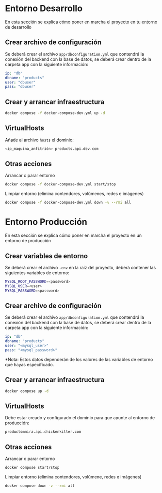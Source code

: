 # Entorno Desarrollo
En esta sección se explica cómo poner en marcha el proyecto en tu entorno de desarrollo

## Crear archivo de configuración
Se deberá crear el archivo `app/dbconfiguration.yml` que contendrá la conexión del backend con la base de datos, se deberá crear dentro de la carpeta app con la siguiente información:
```yml
ip: "db"
dbname: "products"
user: "dbuser"
pass: "dbuser"
```

## Crear y arrancar infraestructura

```bash
docker compose -f docker-compose-dev.yml up -d
```
## VirtualHosts
Añade al archivo `hosts` el dominio:
```bash
<ip_maquina_anfitrión> products.api.dev.com
```
## Otras acciones
Arrancar o parar entorno
```bash
docker compose -f docker-compose-dev.yml start/stop
```

Limpiar entorno (elimina contendores, volúmenes, redes e imágenes)
```bash
docker compose -f docker-compose-dev.yml down -v --rmi all
```

# Entorno Producción
En esta sección se explica cómo poner en marcha el proyecto en un entorno de producción

## Crear variables de entorno
Se deberá crear el archivo `.env` en la raíz del proyecto, deberá contener las siguientes variables de entorno:
```bash
MYSQL_ROOT_PASSWORD=<password>
MYSQL_USER=<user>
MYSQL_PASSWORD=<password>
```

## Crear archivo de configuración
Se deberá crear el archivo `app/dbconfiguration.yml` que contendrá la conexión del backend con la base de datos, se deberá crear dentro de la carpeta app con la siguiente información:

```yml
ip: "db"
dbname: "products"
user: "<mysql_user>"
pass: "<mysql_password>"
```
*Nota: Estos datos dependerán de los valores de las variables de entorno que hayas especificado.

## Crear y arrancar infraestructura

```bash
docker compose up -d
```

## VirtualHosts
Debe estar creado y configurado el dominio para que apunte al entorno de producción:
```bash
productsmmira.api.chickenkiller.com
```

## Otras acciones
Arrancar o parar entorno
```bash
docker compose start/stop
```

Limpiar entorno (elimina contendores, volúmene, redes e imágenes)
```bash
docker compose down -v --rmi all
```
